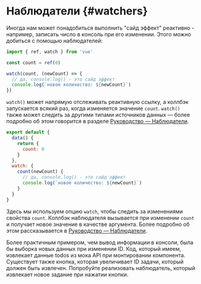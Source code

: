 # Наблюдатели {#watchers}

Иногда нам может понадобиться выполнить "сайд эффект" реактивно - например, записать число в консоль при его изменении. Этого можно добиться с помощью наблюдателей:

<div class="composition-api">

```js
import { ref, watch } from 'vue'

const count = ref(0)

watch(count, (newCount) => {
  // да, console.log() - это сайд эффект
  console.log(`новое количество: ${newCount}`)
})
```

`watch()` может напрямую отслеживать реактивную ссылку, а коллбэк запускается всякий раз, когда изменяется значение `count`. `watch()` также может следить за другими типами источников данных — более подробно об этом говорится в разделе  <a target="_blank" href="/guide/essentials/watchers.html">Руководство — Наблюдатели</a>.

</div>
<div class="options-api">

```js
export default {
  data() {
    return {
      count: 0
    }
  },
  watch: {
    count(newCount) {
      // да, console.log() - это сайд эффект
      console.log(`новое количество: ${newCount}`)
    }
  }
}
```

Здесь мы используем опцию `watch`, чтобы следить за изменениями свойства `count`. Коллбэк наблюдателя вызывается при изменении `count` и получает новое значение в качестве аргумента. Более подробно об этом рассказывается в <a target="_blank" href="/guide/essentials/watchers.html">Руководство — Наблюдатели</a>.

</div>

Более практичным примером, чем вывод информации в консоли, была бы выборка новых данных при изменении ID. Код, который имеем, извлекает данные todos из мока API при монтировании компонента. Существует также кнопка, которая увеличивает ID задачи, который должен быть извлечен. Попробуйте реализовать наблюдатель, который извлекает новое задание при нажатии кнопки.
